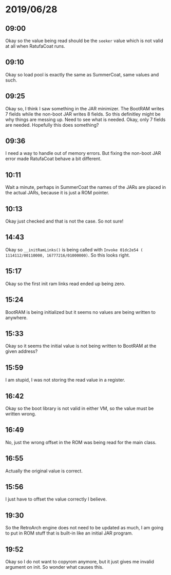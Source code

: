 # 2019/06/28

## 09:00

Okay so the value being read should be the `seeker` value which is not valid
at all when RatufaCoat runs.

## 09:10

Okay so load pool is exactly the same as SummerCoat, same values and such.

## 09:25

Okay so, I think I saw something in the JAR minimizer. The BootRAM writes
7 fields while the non-boot JAR writes 8 fields. So this definitley might be
why things are messing up. Need to see what is needed. Okay, only 7 fields
are needed. Hopefully this does something?

## 09:36

I need a way to handle out of memory errors. But fixing the non-boot JAR error
made RatufaCoat behave a bit different.

## 10:11

Wait a minute, perhaps in SummerCoat the names of the JARs are placed in the
actual JARs, because it is just a ROM pointer.

## 10:13

Okay just checked and that is not the case. So not sure!

## 14:43

Okay so `__initRamLinks()` is being called with `Invoke 01dc2e54 (`
`1114112/00110000, 16777216/01000000)`. So this looks right.

## 15:17

Okay so the first init ram links read ended up being zero.

## 15:24

BootRAM is being initialized but it seems no values are being written to
anywhere.

## 15:33

Okay so it seems the initial value is not being written to BootRAM at the
given address?

## 15:59

I am stupid, I was not storing the read value in a register.

## 16:42

Okay so the boot library is not valid in either VM, so the value must be
written wrong.

## 16:49

No, just the wrong offset in the ROM was being read for the main class.

## 16:55

Actually the original value is correct.

## 15:56

I just have to offset the value correctly I believe.

## 19:30

So the RetroArch engine does not need to be updated as much, I am going to
put in ROM stuff that is built-in like an initial JAR program.

## 19:52

Okay so I do not want to copyrom anymore, but it just gives me invalid
argument on init. So wonder what causes this.
